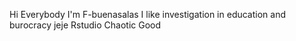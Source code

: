 Hi Everybody
I'm F-buenasalas
I like investigation in education and burocracy jeje
Rstudio
Chaotic Good

